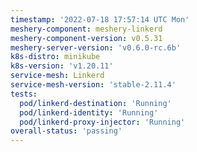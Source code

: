 ```yaml
---
timestamp: '2022-07-18 17:57:14 UTC Mon'
meshery-component: meshery-linkerd
meshery-component-version: v0.5.31
meshery-server-version: 'v0.6.0-rc.6b'
k8s-distro: minikube
k8s-version: 'v1.20.11'
service-mesh: Linkerd
service-mesh-version: 'stable-2.11.4'
tests:
  pod/linkerd-destination: 'Running'
  pod/linkerd-identity: 'Running'
  pod/linkerd-proxy-injector: 'Running'
overall-status: 'passing'
---
```


